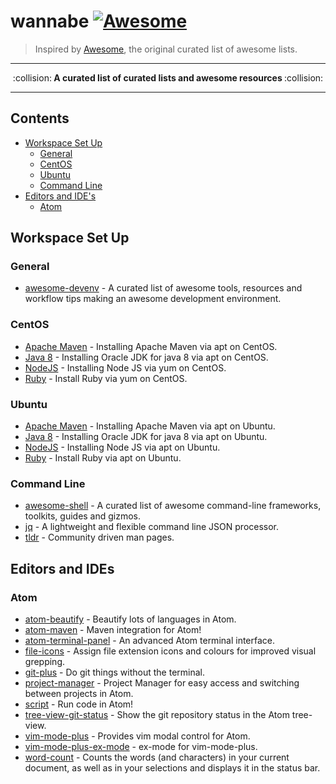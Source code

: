 # wannabe [![Awesome](https://cdn.rawgit.com/sindresorhus/awesome/d7305f38d29fed78fa85652e3a63e154dd8e8829/media/badge.svg)](https://github.com/sindresorhus/awesome)

> Inspired by [Awesome](https://github.com/sindresorhus/awesome), the original curated list of awesome lists.

---

<p align="center">:collision:<b> A curated list of curated lists and awesome resources </b>:collision:</p>

---

## Contents

-   [Workspace Set Up](#workspace-set-up)
    -   [General](#general)
    -   [CentOS](#centos)
    -   [Ubuntu](#ubuntu)
    -   [Command Line](#command-line)
-   [Editors and IDE's](#editors-and-ides)
    -   [Atom](#atom)

## Workspace Set Up

### General

-   [awesome-devenv](https://github.com/jondot/awesome-devenv) - A curated list of awesome tools, resources and workflow tips making an awesome development environment.

### CentOS

-   [Apache Maven](https://gist.github.com/concon121/6046b402afc627fd1302049cf5951a73) - Installing Apache Maven via apt on CentOS.
-   [Java 8](https://www.digitalocean.com/community/tutorials/how-to-install-java-on-centos-and-fedora) - Installing Oracle JDK for java 8 via apt on CentOS.
-   [NodeJS](https://nodejs.org/en/download/package-manager/#enterprise-linux-and-fedora) - Installing Node JS via yum on CentOS.
-   [Ruby](https://www.ruby-lang.org/en/documentation/installation/#yum) - Install Ruby via yum on CentOS.

### Ubuntu

-   [Apache Maven](https://www.mkyong.com/maven/how-to-install-maven-in-ubuntu/) - Installing Apache Maven via apt on Ubuntu.
-   [Java 8](https://www.digitalocean.com/community/tutorials/how-to-install-java-with-apt-get-on-ubuntu-16-04) - Installing Oracle JDK for java 8 via apt on Ubuntu.
-   [NodeJS](https://tecadmin.net/install-latest-nodejs-npm-on-ubuntu/) - Installing Node JS via apt on Ubuntu.
-   [Ruby](https://www.ruby-lang.org/en/documentation/installation/#apt) - Install Ruby via apt on Ubuntu.


### Command Line

-   [awesome-shell](https://github.com/alebcay/awesome-shell) - A curated list of awesome command-line frameworks, toolkits, guides and gizmos.
-   [jq](https://stedolan.github.io/jq/) - A lightweight and flexible command line JSON processor.
-   [tldr](https://github.com/raylee/tldr) - Community driven man pages.

## Editors and IDEs

### Atom

-   [atom-beautify](https://atom.io/packages/atom-beautify) - Beautify lots of languages in Atom.
-   [atom-maven](https://atom.io/packages/atom-maven) - Maven integration for Atom!
-   [atom-terminal-panel](https://atom.io/packages/atom-terminal-panel) - An advanced Atom terminal interface.
-   [file-icons](https://atom.io/packages/file-icons) - Assign file extension icons and colours for improved visual grepping.
-   [git-plus](https://atom.io/packages/git-plus) - Do git things without the terminal.
-   [project-manager](https://atom.io/packages/project-manager) - Project Manager for easy access and switching between projects in Atom.
-   [script](https://atom.io/packages/script) - Run code in Atom!
-   [tree-view-git-status](https://atom.io/packages/tree-view-git-status) - Show the git repository status in the Atom tree-view.
-   [vim-mode-plus](https://atom.io/packages/vim-mode-plus) - Provides vim modal control for Atom.
-   [vim-mode-plus-ex-mode](https://atom.io/packages/vim-mode-plus-ex-mode) - ex-mode for vim-mode-plus.
-   [word-count](https://atom.io/packages/wordcount) - Counts the words (and characters) in your current document, as well as in your selections and displays it in the status bar.
